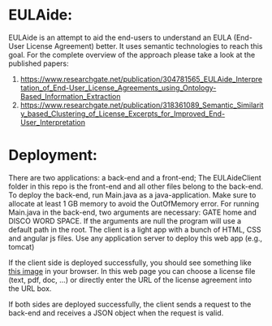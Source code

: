 # EULAide: 
EULAide is an attempt to aid the end-users to understand an EULA (End-User License Agreement) better. It uses semantic technologies to reach this goal. 
For the complete overview of the approach please take a look at the published papers: 
1. https://www.researchgate.net/publication/304781565_EULAide_Interpretation_of_End-User_License_Agreements_using_Ontology-Based_Information_Extraction
2. https://www.researchgate.net/publication/318361089_Semantic_Similarity_based_Clustering_of_License_Excerpts_for_Improved_End-User_Interpretation

# Deployment: 
There are two applications: a back-end and a front-end; The EULAideClient folder in this repo is the front-end and all other files belong to the back-end.
To deploy the back-end, run Main.java as a java-application. Make sure to allocate at least 1 GB memory to avoid the OutOfMemory error. For running Main.java in the back-end, two arguments are necessary: GATE home and DISCO WORD SPACE. If the arguments are null the program will use a default path in the root.
The client is a light app with a bunch of HTML, CSS and angular js files. Use any application server to deploy this web app (e.g., tomcat)

If the client side is deployed successfully, you should see something like [this image](https://github.com/SmartDataAnalytics/EULAide/blob/master/EULAideClient.png) in your browser. In this web page you can choose a license file (text, pdf, doc, ...) or directly enter the URL of the license agreement into the URL box.

If both sides are deployed successfully, the client sends a request to the back-end and receives a JSON object when the request is valid.



